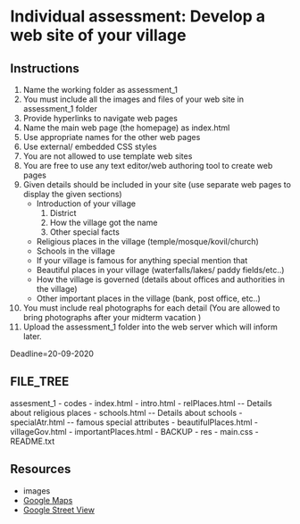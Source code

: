 # Individual assessment: Develop a web site of your village


## Instructions

1.	Name the working folder as assessment_1
2.	You must include all the images and files of your web site in assessment_1 folder
3.	Provide hyperlinks to navigate web pages
4.	Name the main web page (the homepage) as index.html
5.	Use appropriate names for the other web pages 
6.	Use external/ embedded CSS styles 
7.	You are not allowed to use template web sites
8.	You are free to use any text editor/web authoring tool to create web pages
9.	Given details should be included in your site (use separate web pages to display the given sections)
	*	Introduction of your village
		1.	District
		2.	How the village got the name
		3. Other special facts 
	*	Religious places in the village (temple/mosque/kovil/church)
	*	Schools in the village
	*	If your village is famous for anything special mention that
	*	Beautiful places in your village (waterfalls/lakes/ paddy fields/etc..)
	*	How the village is governed (details about offices and authorities in the village)
	*	Other important places in the village (bank, post office, etc..)
10.	You must include real photographs for each detail (You are allowed to bring photographs after your midterm vacation )
11.	Upload the assessment_1 folder into the web server which will inform later.

Deadline=20-09-2020 


## FILE_TREE

assesment_1	-	codes	-	index.html
				-	intro.html
				-	relPlaces.html -- Details about religious places
				-	schools.html -- Details about schools
				-	specialAtr.html -- famous special attributes
				-	beautifulPlaces.html
				-	villageGov.html
				-	importantPlaces.html
				-	BACKUP
		-	res 	-	main.css
		-	README.txt

## Resources

- images
 - [Google Maps](https://www.google.lk/maps)
 - [Google Street View](https://www.google.com/streetview/)
